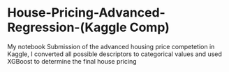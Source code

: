 # House-Pricing-Advanced-Regression-(Kaggle Comp)
My notebook Submission of the advanced housing price competetion in Kaggle, I converted all possible descriptors to categorical values and used XGBoost to determine the final house pricing

